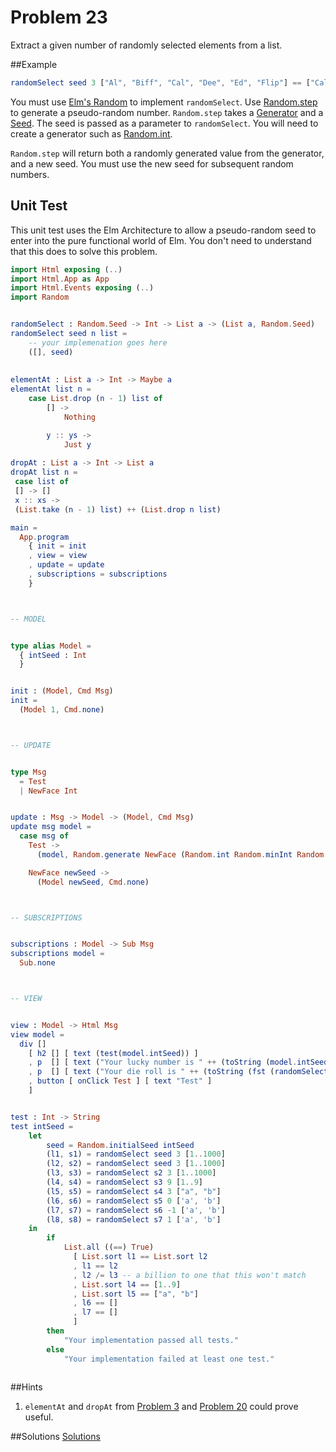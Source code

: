 # Problem 23

Extract a given number of randomly selected elements from a list.

##Example
```elm
randomSelect seed 3 ["Al", "Biff", "Cal", "Dee", "Ed", "Flip"] == ["Cal", "Dee", "Al"]
```
You must use [Elm's Random](http://package.elm-lang.org/packages/elm-lang/core/4.0.5/Random) to implement ```randomSelect```. Use [Random.step](http://package.elm-lang.org/packages/elm-lang/core/4.0.5/Random#step) to generate a pseudo-random number. ```Random.step``` takes a [Generator](http://package.elm-lang.org/packages/elm-lang/core/4.0.5/Random#Generator) and a [Seed](http://package.elm-lang.org/packages/elm-lang/core/4.0.5/Random#Seed). The seed is passed as a parameter to ```randomSelect```. You will need to create a generator such as [Random.int](http://package.elm-lang.org/packages/elm-lang/core/4.0.5/Random#int). 

```Random.step``` will return both a randomly generated value from the generator, and a new seed. You must use the new seed for subsequent random numbers. 

## Unit Test
This unit test uses the Elm Architecture to allow a pseudo-random seed to enter into the pure functional world of Elm. You don't need to understand that this does to solve this problem. 

```elm
import Html exposing (..)
import Html.App as App
import Html.Events exposing (..)
import Random


randomSelect : Random.Seed -> Int -> List a -> (List a, Random.Seed)
randomSelect seed n list =
    -- your implemenation goes here
    ([], seed)
        
        
elementAt : List a -> Int -> Maybe a
elementAt list n =
    case List.drop (n - 1) list of
        [] ->
            Nothing

        y :: ys ->
            Just y
            
dropAt : List a -> Int -> List a
dropAt list n =
 case list of
 [] -> []
 x :: xs ->
 (List.take (n - 1) list) ++ (List.drop n list)

main =
  App.program
    { init = init
    , view = view
    , update = update
    , subscriptions = subscriptions
    }



-- MODEL


type alias Model =
  { intSeed : Int
  }


init : (Model, Cmd Msg)
init =
  (Model 1, Cmd.none)



-- UPDATE


type Msg
  = Test
  | NewFace Int


update : Msg -> Model -> (Model, Cmd Msg)
update msg model =
  case msg of
    Test ->
      (model, Random.generate NewFace (Random.int Random.minInt Random.maxInt))

    NewFace newSeed ->
      (Model newSeed, Cmd.none)



-- SUBSCRIPTIONS


subscriptions : Model -> Sub Msg
subscriptions model =
  Sub.none



-- VIEW


view : Model -> Html Msg
view model =
  div []
    [ h2 [] [ text (test(model.intSeed)) ]
    , p  [] [ text ("Your lucky number is " ++ (toString (model.intSeed))) ]
    , p  [] [ text ("Your die roll is " ++ (toString (fst (randomSelect (Random.initialSeed model.intSeed) 1 [1..6])))) ]
    , button [ onClick Test ] [ text "Test" ]
    ]


test : Int -> String
test intSeed =
    let
        seed = Random.initialSeed intSeed
        (l1, s1) = randomSelect seed 3 [1..1000]
        (l2, s2) = randomSelect seed 3 [1..1000]
        (l3, s3) = randomSelect s2 3 [1..1000]
        (l4, s4) = randomSelect s3 9 [1..9]
        (l5, s5) = randomSelect s4 3 ["a", "b"]
        (l6, s6) = randomSelect s5 0 ['a', 'b']
        (l7, s7) = randomSelect s6 -1 ['a', 'b']
        (l8, s8) = randomSelect s7 1 ['a', 'b']
    in
        if 
            List.all ((==) True) 
              [ List.sort l1 == List.sort l2
              , l1 == l2
              , l2 /= l3 -- a billion to one that this won't match
              , List.sort l4 == [1..9]
              , List.sort l5 == ["a", "b"]
              , l6 == []
              , l7 == []
              ]
        then
            "Your implementation passed all tests."
        else
            "Your implementation failed at least one test."     
        

```

##Hints
1. ```elementAt``` and ```dropAt``` from [Problem 3](p03.md) and [Problem 20](p20.md) could prove useful. 


##Solutions 
[Solutions](../s/s23.md)